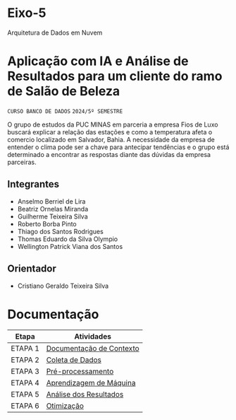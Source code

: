 # Eixo-5
Arquitetura de Dados em Nuvem

# Aplicação com IA e Análise de Resultados para um cliente do ramo de Salão de Beleza
`CURSO BANCO DE DADOS`
`2024/5º SEMESTRE`

O grupo de estudos da PUC MINAS em parceria a empresa Fios de Luxo buscará explicar a relação das estações e como a temperatura afeta o comercio localizado em Salvador, Bahia. A necessidade da empresa de entender o clima pode ser a chave para antecipar tendências e o grupo está determinado a encontrar as respostas diante das dúvidas da empresa parceiras.

## Integrantes
* Anselmo Berriel de Lira
* Beatriz Ornelas Miranda
* Guilherme Teixeira Silva
* Roberto Borba Pinto
* Thiago dos Santos Rodrigues
* Thomas Eduardo da Silva Olympio
* Wellington Patrick Viana dos Santos

## Orientador
* Cristiano Geraldo Teixeira Silva

# Documentação

| Etapa         | Atividades |
|  :----:   | ----------- |
| ETAPA 1        |[Documentação de Contexto](projeto/inicio_do_projeto.md)
| ETAPA 2        |[Coleta de Dados](projeto/coleta_dados.md)
| ETAPA 3        |[Pré-processamento](projeto/pre_processamento.md) |
| ETAPA 4        |[Aprendizagem de Máquina](projeto/aprendizado_maquina_rev.md)|
| ETAPA 5        |[Análise dos Resultados](projeto/analise_resultados.md) |
| ETAPA 6        |[Otimização](projeto/Otimizacao.md) |
